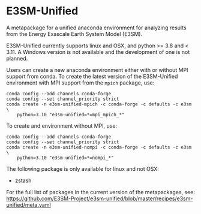 # E3SM-Unified

A metapackage for a unified anaconda environment for analyzing results from
the Energy Exascale Earth System Model (E3SM).

E3SM-Unified currently supports linux and OSX, and python >= 3.8 and < 3.11.
A Windows  version is not available and the development of one is not planned.

Users can create a new anaconda environment either with or without MPI support
from conda.  To create the latest version of the E3SM-Unified environment with 
MPI support from the `mpich` package, use:
```
conda config --add channels conda-forge
conda config --set channel_priority strict
conda create -n e3sm-unified-mpich -c conda-forge -c defaults -c e3sm \
    python=3.10 "e3sm-unified=*=mpi_mpich_*"
```
To create and environment without MPI, use:
```
conda config --add channels conda-forge
conda config --set channel_priority strict
conda create -n e3sm-unified-nompi -c conda-forge -c defaults -c e3sm \
    python=3.10 "e3sm-unified=*=nompi_*"
```

 The following package is only available for linux and not OSX:
 - zstash

For the full list of packages in the current version of the metapackages, see:
https://github.com/E3SM-Project/e3sm-unified/blob/master/recipes/e3sm-unified/meta.yaml
